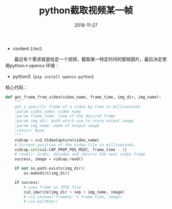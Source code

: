 ﻿---
layout: post
title:  "python截取视频某一帧"
date:   2018-11-27
categories: Python
tag: 奇技淫巧
---

* content
{:toc}


&emsp;&emsp;最近有个需求就是给定一个视频，截取某一特定时间的那帧图片。最后决定使用python＋opencv
环境：

- python3（`pip install opencv-python`)

核心代码：

```python
def get_frame_from_video(video_name, frame_time, img_dir, img_name):
    """
    get a specific frame of a video by time in milliseconds
    :param video_name: video name
    :param frame_time: time of the desired frame
    :param img_dir: path which use to store output image
    :param img_name: name of output image
    :return: None
    """
    vidcap = cv2.VideoCapture(video_name)
    # Current position of the video file in milliseconds.
    vidcap.set(cv2.CAP_PROP_POS_MSEC, frame_time - 1)
    # read(): Grabs, decodes and returns the next video frame
    success, image = vidcap.read()

    if not os.path.exists(img_dir):
        os.makedirs(img_dir)

    if success:
        # save frame as JPEG file
        cv2.imwrite(img_dir + sep + img_name, image)  
        # cv2.imshow("frame%s" % frame_time, image)
        # cv2.waitKey()
```
